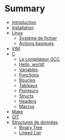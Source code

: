 # Summary

- [Introduction](README.md)
- [Installation](install.md)
- [Linux]()
  - [Système de fichier]()
  - [Actions basiques]()
- [VIM]()
- [C]()
  - [Le compilateur GCC]()
  - [Hello, world!]()
  - [Variables]()
  - [Fonctions]()
  - [Boucles]()
  - [Tableaux]()
  - [Pointeurs]()
  - [Structs]()
  - [Headers]()
  - [Macros]()
- [Make]()
- [GIT]()
- [Structures de données]()
  - [Binary Tree]()
  - [Linked List]()
